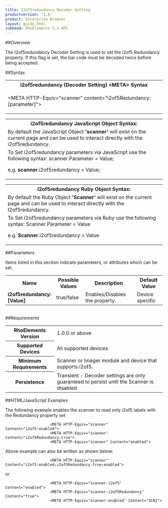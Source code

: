 ```yaml
---
title: I2of5redundancy Decoder Setting
productversion: '1.5'
product: Enterprise Browser
layout: guide.html
subhead: RhoElements 2.x API
---
```


##Overview

The I2of5redundancy Decoder Setting is used to set the i2of5 Redundancy property. If this flag is set, the bar code must be decoded twice before being accepted.

##Syntax

<table class="re-table"><tr><th class="tableHeading">i2of5redundancy (Decoder Setting) &lt;META&gt; Syntax
</th></tr><tr><td class="clsSyntaxCells clsOddRow"><p>&lt;META HTTP-Equiv="scanner" content="i2of5Redundancy:[parameter]"&gt;</p></td></tr></table>
<table class="re-table"><tr><th class="tableHeading">i2of5redundancy JavaScript Object Syntax:</th></tr><tr><td class="clsSyntaxCells clsOddRow">
By default the JavaScript Object <b>'scanner'</b> will exist on the current page and can be used to interact directly with the i2of5redundancy.
</td></tr><tr><td class="clsSyntaxCells clsEvenRow">
To Set i2of5redundancy parameters via JavaScript use the following syntax: scanner.Parameter = Value;
<P />e.g. <b>scanner</b>.i2of5redundancy = Value;
</td></tr></table>
<table class="re-table"><tr><th class="tableHeading">I2of5redundancy Ruby Object Syntax:</th></tr><tr><td class="clsSyntaxCells clsOddRow">
By default the Ruby Object <b>'Scanner'</b> will exist on the current page and can be used to interact directly with the I2of5redundancy.
</td></tr><tr><td class="clsSyntaxCells clsEvenRow">
To Set I2of5redundancy parameters via Ruby use the following syntax: Scanner.Parameter = Value
<P />e.g. <b>Scanner</b>.i2of5redundancy = Value
</td></tr></table>



##Parameters


Items listed in this section indicate parameters, or attributes which can be set.
<table class="re-table"><col width="20%" /><col width="20%" /><col width="38%" /><col width="22%" /><tr><th class="tableHeading">Name</th><th class="tableHeading">Possible Values</th><th class="tableHeading">Description</th><th class="tableHeading">Default Value</th></tr><tr><td class="clsSyntaxCells clsOddRow"><b>i2of5redundancy:[Value]
</b></td><td class="clsSyntaxCells clsOddRow">true/false</td><td class="clsSyntaxCells clsOddRow">Enables/Disables the property.</td><td class="clsSyntaxCells clsOddRow">Device specific</td></tr></table>
<table class="re-table"><col width="78%" /><col width="8%" /><col width="1%" /><col width="5%" /><col width="1%" /><col width="5%" /><col width="2%" /></table>





##Requirements

<table class="re-table"><tr><th class="tableHeading">RhoElements Version</th><td class="clsSyntaxCell clsEvenRow">1.0.0 or above
</td></tr><tr><th class="tableHeading">Supported Devices</th><td class="clsSyntaxCell clsOddRow">All supported devices.</td></tr><tr><th class="tableHeading">Minimum Requirements</th><td class="clsSyntaxCell clsOddRow">Scanner or Imager module and device that supports i2of5.</td></tr><tr><th class="tableHeading">Persistence</th><td class="clsSyntaxCell clsEvenRow">Transient - Decoder settings are only guaranteed to persist until the Scanner is disabled</td></tr></table>


##HTML/JavaScript Examples

The following example enables the scanner to read only i2of5 labels with the Redundancy property set

						<META HTTP-Equiv="scanner" Content="i2of5:enabled">
						<META HTTP-Equiv="scanner" Content="i2of5Redundancy:true">
						<META HTTP-Equiv="scanner" Content="enabled">
					
Above example can also be written as shown below:

						<META HTTP-Equiv="scanner" Content="i2of5:enabled;i2of5Redundancy:true;enabled">
					
or

						<META HTTP-Equiv="scanner-i2of5" Content="enabled">
						<META HTTP-Equiv="scanner-i2of5Redundancy" Content="true">
						<META HTTP-Equiv="scanner-enabled" Content="SCN1">
					





